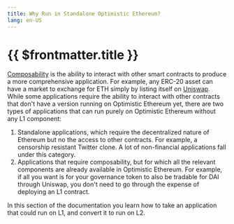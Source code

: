 ```yaml
---
title: Why Run in Standalone Optimistic Ethereum?
lang: en-US
---
```


# {{ $frontmatter.title }}

[Composability](https://blog.decentlabs.io/contract-composability-the-building-blocks-of-ethereum-smart-contract-development/) 
is the ability to interact with other smart contracts to produce a more comprehensive 
application. For example, any ERC-20 asset can have a market to exchange for ETH simply
by listing itself on [Uniswap](https://uniswap.org/). While some applications require 
the ability to interact with other contracts that don't have a version running on 
Optimistic Ethereum yet, there are two types of applications that can run purely 
on Optimistic Ethereum without any L1 component:

1. Standalone applications, which require the decentralized nature of Ethereum but no
   the access to other contracts. For example, a censorship resistant Twitter clone. A lot of non-financial 
   applications fall under this category.
1. Applications that require composability, but for which all the relevant components are already available in Optimistic
   Ethereum. For example, if all you want is for your governance token to also be tradable for DAI through Uniswap,
   you don't need to go through the expense of deploying an L1 contract.

In this section of the documentation you learn how to take an application that could run on L1, and 
convert it to run on L2.